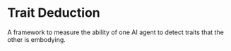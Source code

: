 # Trait Deduction

A framework to measure the ability of one AI agent to detect traits that the other is embodying.

